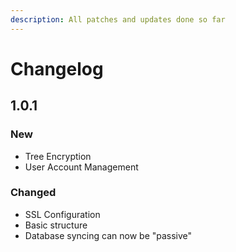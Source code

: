 ```yaml
---
description: All patches and updates done so far
---
```


# Changelog

## 1.0.1

### New

* Tree Encryption
* User Account Management

### Changed

* SSL Configuration
* Basic structure
* Database syncing can now be "passive"



